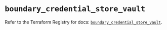 # `boundary_credential_store_vault`

Refer to the Terraform Registry for docs: [`boundary_credential_store_vault`](https://registry.terraform.io/providers/hashicorp/boundary/1.2.0/docs/resources/credential_store_vault).
